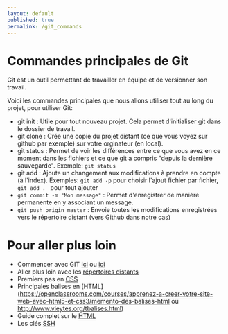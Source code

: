 ```yaml
---
layout: default
published: true
permalink: /git_commands
---
```


# Commandes principales de Git

Git est un outil permettant de travailler en équipe et de versionner son travail.

Voici les commandes principales que nous allons utiliser tout au long du projet, pour utiliser Git:

- git init : Utile pour tout nouveau projet. Cela permet d'initialiser git dans le dossier de travail.
- git clone : Crée une copie du projet distant (ce que vous voyez sur github par exemple) sur votre orginateur (en local).
- git status : Permet de voir les différences entre ce que vous avez en ce moment dans les fichiers et ce que git a compris "depuis la dernière sauvegarde". Exemple: ``` git status ```
- git add : Ajoute un changement aux modifications à prendre en compte (à l'index). Exemples: ``` git add -p ``` pour choisir l'ajout fichier par fichier, ```git add . ``` pour tout ajouter
- ```git commit -m "Mon message"``` : Permet d'enregistrer de manière permanente en y associant un message.
- ```git push origin master``` : Envoie toutes les modifications enregistrées vers le répertoire distant (vers Github dans notre cas)

# Pour aller plus loin

- Commencer avec GIT [ici](http://christopheducamp.com/2013/12/15/github-pour-nuls-partie-1/) ou [ici](http://rogerdudler.github.io/git-guide/index.fr.html)
- Aller plus loin avec les [répertoires distants](https://git-scm.com/book/fr/v1/Les-bases-de-Git-Travailler-avec-des-d%C3%A9p%C3%B4ts-distants)
- Premiers pas en [CSS](http://css.mammouthland.net/premiers-pas-en-css.php)
- Principales balises en [HTML](https://openclassrooms.com/courses/apprenez-a-creer-votre-site-web-avec-html5-et-css3/memento-des-balises-html ou http://www.vieytes.org/tbalises.html)
- Guide complet sur le [HTML](http://www.lehtml.com/html/index.htm)
- Les clés [SSH](http://sebsauvage.net/comprendre/ssl/)